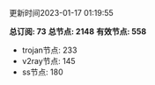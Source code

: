 更新时间2023-01-17 01:19:55

**总订阅: 73**
**总节点: 2148**
**有效节点: 558**
- trojan节点: 233
- v2ray节点: 145
- ss节点: 180
